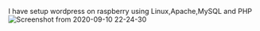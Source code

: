 I have setup wordpress on raspberry using Linux,Apache,MySQL and PHP
![Screenshot from 2020-09-10 22-24-30](https://user-images.githubusercontent.com/71033864/92845771-5641bb80-f3b5-11ea-9867-98b69535e2a7.png)


